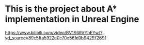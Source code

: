 # This is the project about A* implementation in Unreal Engine

https://www.bilibili.com/video/BV1S69VYhEYw/?vd_source=89c5ffa5922e0c70e56fd0b942972691
